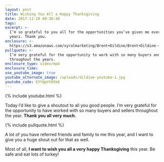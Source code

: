 ```yaml
---
layout: post
title: Wishing You All a Happy Thanksgiving
date: 2017-11-20 09:30:48
tags:
excerpt: >-
  I’m so grateful to you all for the opportunities you’ve given me over the
  years. Thank you.
enclosure: >-
  https://s3.amazonaws.com/vyralmarketing/Brent+Dildine/Brent+Dildine-+Wishing+You+All+a+Happy+Thanksgiving.mp4
pullquote: >-
  I’m very grateful for the opportunity to work with so many buyers and sellers
  throughout the years.
enclosure_type: video/mp4
enclosure_time:
use_youtube_image: true
youtube_alternate_image: /uploads/dildine-youtube-1.jpg
youtube_code: EYtQpVtOSb8
---
```



{% include youtube.html %}

Today I’d like to give a shoutout to all you good people. I’m very grateful for the opportunity to have worked with so many buyers and sellers throughout the year. **Thank you all very much.**

{% include pullquote.html %}

A lot of you have referred friends and family to me this year, and I want to give you a huge shout out for that as well.

Most of all, **I want to wish you all a very happy Thanksgiving** this year. Be safe and eat lots of turkey!